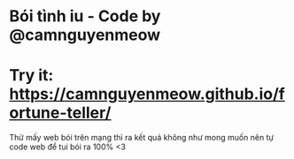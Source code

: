 # Bói tình iu - Code by @camnguyenmeow
# Try it: https://camnguyenmeow.github.io/fortune-teller/
 
 Thử mấy web bói trên mạng thì ra kết quả không như mong muốn nên tự code web để tui bói ra 100% <3
